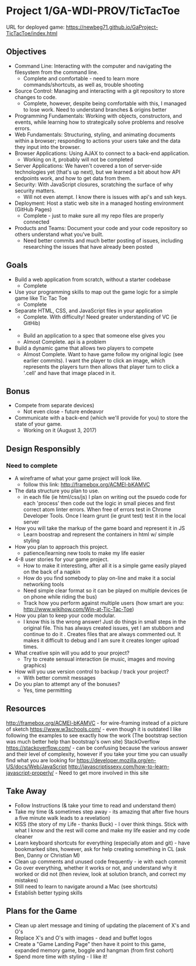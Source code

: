 # Project 1/GA-WDI-PROV/TicTacToe
URL for deployed game: https://newbeg71.github.io/GaProject-TicTacToe/index.html

## Objectives

- Command Line: Interacting with the computer and navigating the filesystem from the command line.
  * Complete and comfortable - need to learn more commands/shortcuts, as well as, trouble shooting
- Source Control: Managing and interacting with a git repository to store changes to code.
  * Complete, however, despite being comfortable with this, I managed to lose work.  Need to understand branches
  & origins better
- Programming Fundamentals: Working with objects, constructors, and events, while learning how to strategically solve problems and resolve errors.
- Web Fundamentals: Structuring, styling, and animating documents within a browser; responding to actions your users take and the data they input into the browser.
- Browser Applications: Using AJAX to connect to a back-end application.
  * Working on it, probably will not be completed
- Server Applications: We haven't covered a ton of server-side technologies yet (that's up next), but we learned a bit about how API endpoints work, and how to get data from them.
- Security: With JavaScript closures, scratching the surface of why security matters.
  * Will not even atempt.  I know there is issues with api's and ssh keys.
- Deployment: Host a static web site in a managed hosting environment (GitHub Pages)
  * Complete - just to make sure all my repo files are properly connected
- Products and Teams: Document your code and your code repository so others understand what you've built.
  * Need better commits and much better posting of issues, including researching the issues that have
  already been posted

## Goals

- Build a web application from scratch, without a starter codebase
  * Complete
- Use your programming skills to map out the game logic for a simple game like Tic Tac Toe
  * Complete
- Separate HTML, CSS, and JavaScript files in your application
  * Complete.  With difficulty!  Need greater understanding of VC (ie GitHib)
- - Build an application to a spec that someone else gives you
  * Almost Complete.  api is a problem
- Build a dynamic game that allows two players to compete
  * Almost Complete.  Want to have game follow my original logic (see earlier commits).
  I want the player to click an image, which represents the players turn then allows that
  player turn to click a '.cell' and have that image placed in it.

## Bonus

- Compete from separate devices)
  * Not even close - future endeavor
- Communicate with a back-end (which we'll provide for you) to store the state of your game.
  * Working on it (August 3, 2017)

## Design Responsibly
### Need to complete

- A wireframe of what your game project will look like.
  * follow this link: http://framebox.org/ACMEl-bKAMVC
- The data structure you plan to use.
  * in each file (ie html/css/js) I plan on writing out the psuedo code for each 'process'
  then code out the logic in small pieces and first correct atom linter errors.  When free
  of errors test in Chrome Developer Tools.  Once I learn grunt (ie grunt test) test
  it in the local server
- How you will take the markup of the game board and represent it in JS
  * Learn boostrap and represent the containers in html w/ simple styling
- How you plan to approach this project.
  * patience/learning new tools to make my life easier
- 4-8 user stories for your game project.
  * How to make it interesting, after all it is a simple game easily played on the back of
  a napkin
  * How do you find somebody to play on-line and make it a social networking tools
  * Need simple clear format so it can be played on multiple devices (ie on phone
    while riding the bus)
  * Track how you perform against multiple users (how smart are you: http://www.wikihow.com/Win-at-Tic-Tac-Toe)
- How you plan to keep your code modular.
  * I know this is the wrong answer! Just do things in small steps in the original
  file.  This has always created issues, yet I am stubborn and continue to do it .
  Creates files that are always commented out.  It makes it difficult to debug and I
  am sure it creates longer upload times.
- What creative spin will you add to your project?
  * Try to create sensual interaction (ie music, images and moving graphics)
- How will you use version control to backup / track your project?
  * With better commit messages
- Do you plan to attempt any of the bonuses?
  * Yes, time permitting

## Resources

http://framebox.org/ACMEl-bKAMVC - for wire-framing instead of a picture of sketch
https://www.w3schools.com/ - even though it is outdated I like following the examples
to see exactly how the work (The bootstrap section was much better help than bootstrap's
own site)
StackOverflow https://stackoverflow.com/ - can be confusing because the various answer and their level of complexity,
however if you take your time you can usually find what you are looking for
https://developer.mozilla.org/en-US/docs/Web/JavaScript
http://javascriptissexy.com/how-to-learn-javascript-properly/ - Need to get more
involved in this site

## Take Away

 * Follow Instructions (& take your time to read and understand them)
 * Take my time (& sometimes step away - its amazing that after five hours a five minute walk
   leads to a revelation)
 * KISS (the story of my Life - thanks Buck) - I over think things.  Stick with
 what I know and the rest will come and make my life easier and my code cleaner
 * Learn keyboard shortcuts for everything (especially atom and git) - have bookmarked
 sites, however, ask for help creating something in CL (ask Ben, Danny or Christian M)
 * Clean up comments and unused code frequently - ie with each commit
 * Go over everything, whether it works or not, and understand why it worked or did not
 (then review, look at solution branch, and correct my mistakes)
 * Still need to learn to navigate around a Mac (see shortcuts)
 * Establish better typing skills

## Plans for the Game

  * Clean up alert message and timing of updating the placement of X's and O's
  * Replace X's and O's with images - dead and buffet logos
  * Create a "Game Landing Page" then have it point to this game, expanded memory game,
  boggle and hangman (from first cohort)
  * Spend more time with styling - I like it!
